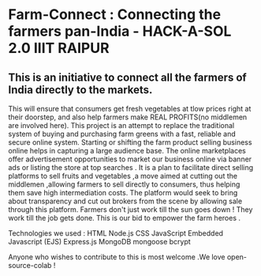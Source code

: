 # Farm-Connect : Connecting the farmers pan-India   - HACK-A-SOL 2.0 IIIT RAIPUR

## This is an initiative to connect all the farmers of India directly to the markets.
This will ensure that consumers get fresh vegetables at tlow prices right at their doorstep,
and also help farmers make REAL PROFITS(no middlemen are involved here).
This project is an attempt to replace the traditional system of buying and purchasing farm greens with a fast, reliable and secure online system.
Starting or shifting the farm product selling business online helps in capturing a large audience base. 
The online marketplaces offer advertisement opportunities to market our business online via banner ads or listing the store at top searches .
It is a plan to facilitate direct selling platforms to sell fruits and vegetables ,a move aimed at cutting out the middlemen 
,allowing farmers to sell directly to consumers, thus helping them save high intermediation costs. 
The platform would seek to bring about transparency and cut out brokers from the scene by allowing sale through this platform.
Farmers don't just work till the sun goes down ! They work till the job gets done.
This is our bid to empower the farm heroes .

Technologies we used :
HTML
Node.js
CSS
JavaScript
Embedded Javascript (EJS)
Express.js
MongoDB
mongoose
bcrypt

Anyone who wishes to contribute to this is most welcome .We love open-source-colab !


